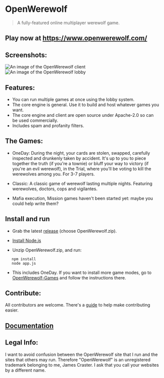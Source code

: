 # OpenWerewolf

> A fully-featured online multiplayer werewolf game.

## Play now at https://www.openwerewolf.com/

## Screenshots:
![An image of the OpenWerewolf client](https://github.com/JamesCraster/OpenWerewolf/blob/master/Screenshot.png)
![An image of the OpenWerewolf lobby](https://github.com/JamesCraster/OpenWerewolf/blob/master/Screen%20Shot%202018-08-20%20at%2021.19.07.png)

## Features:
* You can run multiple games at once using the lobby system.
* The core engine is general. Use it to build and host whatever games you want.
* The core engine and client are open source under Apache-2.0 so can be used commercially.
* Includes spam and profanity filters.

## The Games:
* OneDay: During the night, your cards are stolen, swapped, carefully inspected and drunkenly taken by accident.
It's up to you to piece together the truth (if you're a townie) or bluff your way to victory (if you're an evil werewolf),
in the Trial, where you'll be voting to kill the werewolves among you. For 3-7 players.

* Classic: A classic game of werewolf lasting multiple nights. Featuring werewolves, doctors, cops and vigilantes.

* Mafia execution, Mission games haven't been started yet: maybe you could help write them?

## Install and run
* Grab the latest [release](https://github.com/JamesCraster/OpenWerewolf/releases) (choose OpenWerewolf.zip).

* [Install Node.js](https://nodejs.org/en/)  

* Unzip OpenWerewolf.zip, and run: 

```
   npm install
   node app.js
```

* This includes OneDay. If you want to install more game modes, go to [OpenWerewolf-Games](https://github.com/JamesCraster/OpenWerewolf-Games) and follow the instructions there.

## Contribute:
All contributors are welcome. There's a [guide](https://github.com/JamesCraster/OpenWerewolf/wiki/Contributing) to help make contributing easier.

## [Documentation](https://jamescraster.github.io/OpenWerewolf-Releases/index.html)

## Legal Info:

I want to avoid confusion between the OpenWerewolf site that I run and the sites that others may run.
Therefore "OpenWerewolf" is an unregistered trademark belonging to me, James Craster.
I ask that you call your websites by a different name.




